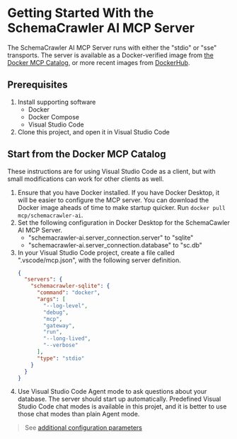 # Getting Started With the SchemaCrawler AI MCP Server

The SchemaCrawler AI MCP Server runs with either the "stdio" or "sse" transports. The server is available as a Docker-verified image from [the Docker MCP Catalog](https://hub.docker.com/mcp/server/schemacrawler-ai/overview), or more recent images from [DockerHub](https://hub.docker.com/repository/docker/schemacrawler/schemacrawler-ai/general).

## Prerequisites

1. Install supporting software
   - Docker
   - Docker Compose
   - Visual Studio Code
2. Clone this project, and open it in Visual Studio Code

## Start from the Docker MCP Catalog

These instructions are for using Visual Studio Code as a client, but with small modifications can work for other clients as well.

1. Ensure that you have Docker installed. If you have Docker Desktop, it will be easier to configure the MCP server. You can download the Docker image aheads of time to make startup quicker. Run `docker pull mcp/schemacrawler-ai`.
2. Set the following configuration in Docker Desktop for the SchemaCawler AI MCP Server.
     - "schemacrawler-ai.server_connection.server" to "sqlite"
     - "schemacrawler-ai.server_connection.database" to "sc.db"
3. In your Visual Studio Code project, create a file called ".vscode/mcp.json", with the following server definition.
    ```json
    {
      "servers": {
        "schemacrawler-sqlite": {
          "command": "docker",
          "args": [
            "--log-level",
            "debug",
            "mcp",
            "gateway",
            "run",
            "--long-lived",
            "--verbose"
          ],
          "type": "stdio"
        }
      }
    }
    ```
4. Use Visual Studio Code Agent mode to ask questions about your database. The server should start up automatically. Predefined Visual Studio Code chat modes is available in this projet, and it is better to use those chat modes than plain Agent mode.


> See [additional configuration parameters](./configuration-parameters.md)
